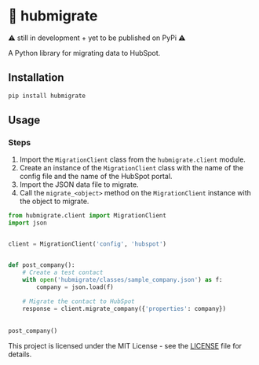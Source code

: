 <!-- Define the README for the hubmigrate module with emojis -->
# 🦆 hubmigrate

⚠️ still in development + yet to be published on PyPi ⚠️
<!-- [![PyPI version](https://badge.fury.io/py/hubmigrate.svg)]
[![PyPI - Python Version](https://img.shields.io/pypi/pyversions/hubmigrate.svg)]
[![PyPI - License](https://img.shields.io/pypi/l/hubmigrate.svg)] -->

A Python library for migrating data to HubSpot.

## Installation

```bash
pip install hubmigrate
```

## Usage

### Steps

1. Import the `MigrationClient` class from the `hubmigrate.client` module.
2. Create an instance of the `MigrationClient` class with the name of the config file and the name of the HubSpot portal.
3. Import the JSON data file to migrate.
4. Call the `migrate_<object>` method on the `MigrationClient` instance with the object to migrate.

```python
from hubmigrate.client import MigrationClient
import json


client = MigrationClient('config', 'hubspot')


def post_company():
    # Create a test contact
    with open('hubmigrate/classes/sample_company.json') as f:
        company = json.load(f)
    
    # Migrate the contact to HubSpot
    response = client.migrate_company({'properties': company})
    
    
post_company()
```

<!-- ## Contributing

### Setup

### Testing

### Linting

### Building

### Publishing

## License -->

This project is licensed under the MIT License - see the [LICENSE](LICENSE) file for details.
